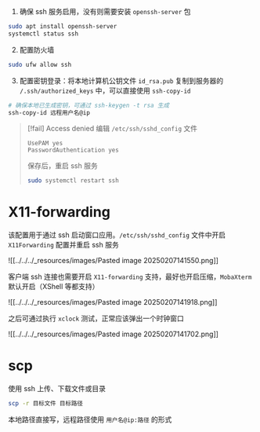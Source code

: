 1. 确保 ssh 服务启用，没有则需要安装 `openssh-server` 包

```sh
sudo apt install openssh-server
systemctl status ssh
```

2. 配置防火墙

```sh
sudo ufw allow ssh
```

3. 配置密钥登录：将本地计算机公钥文件 `id_rsa.pub` 复制到服务器的 `/.ssh/authorized_keys` 中，可以直接使用 `ssh-copy-id`

```sh
# 确保本地已生成密钥，可通过 ssh-keygen -t rsa 生成
ssh-copy-id 远程用户名@ip
```

> [!fail] Access denied
> 编辑 `/etc/ssh/sshd_config` 文件
> ```
> UsePAM yes
> PasswordAuthentication yes
> ```
> 
> 保存后，重启 ssh 服务
> 
> ```sh
> sudo systemctl restart ssh
> ```
# X11-forwarding

该配置用于通过 ssh 启动窗口应用。`/etc/ssh/sshd_config` 文件中开启 `X11Forwarding` 配置并重启 ssh 服务

![[../../../_resources/images/Pasted image 20250207141550.png]]

客户端 ssh 连接也需要开启 `X11-forwarding` 支持，最好也开启压缩，`MobaXterm` 默认开启（XShell 等都支持）

![[../../../_resources/images/Pasted image 20250207141918.png]]

之后可通过执行 `xclock` 测试，正常应该弹出一个时钟窗口

![[../../../_resources/images/Pasted image 20250207141702.png]]
# scp

使用 ssh 上传、下载文件或目录

```sh
scp -r 目标文件 目标路径
```

本地路径直接写，远程路径使用 `用户名@ip:路径` 的形式
